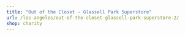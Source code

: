 ```yaml
---
title: "Out of the Closet - Glassell Park Superstore"
url: /los-angeles/out-of-the-closet-glassell-park-superstore-2/
shop: charity
---
```

